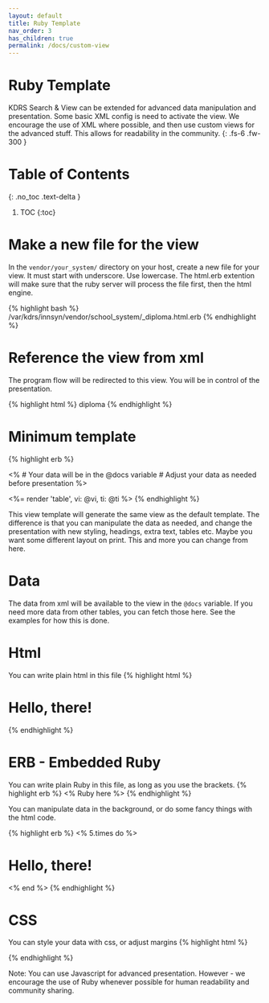```yaml
---
layout: default
title: Ruby Template
nav_order: 3
has_children: true
permalink: /docs/custom-view
---
```

# Ruby Template
KDRS Search & View can be extended for advanced data manipulation and presentation. Some basic XML config is need to activate the view. We encourage the use of XML where possible, and then use custom views for the advanced stuff. This allows for readability in the community.
{: .fs-6 .fw-300 }

# Table of Contents
{: .no_toc .text-delta }

1. TOC
{:toc}

# Make a new file for the view
In the `vendor/your_system/` directory on your host, create a new file for your view. It must start with underscore. Use lowercase. The html.erb extention will make sure that the ruby server will process the file first, then the html engine.

{% highlight bash %}
/var/kdrs/innsyn/vendor/school_system/_diploma.html.erb
{% endhighlight %}

# Reference the view from xml
The program flow will be redirected to this view. You will be in control of the presentation.

{% highlight html %}
    <table>
        <customview>diploma</customview>
{% endhighlight %}

# Minimum template

{% highlight erb %}
<!-- DATA PREPARATION -->
<% 
    # Your data will be in the @docs variable
    # Adjust your data as needed before presentation
%>

<!-- DATA PRESENTATION -->
<%= render 'table', vi: @vi, ti: @ti %>
{% endhighlight %}

This view template will generate the same view as the default template.
The difference is that you can manipulate the data as needed, and change the presentation with new styling, headings, extra text, tables etc. Maybe you want some different layout on print. This and more you can change from here.

# Data
The data from xml will be available to the view in the `@docs` variable. If you need more data from other tables, you can fetch those here. See the examples for how this is done.

# Html
You can write plain html in this file
{% highlight html %}
    <h1>Hello, there!</h1>
{% endhighlight %}

# ERB - Embedded Ruby
You can write plain Ruby in this file, as long as you use the brackets.
{% highlight erb %}
    <% Ruby here %>
{% endhighlight %}


You can manipulate data in the background, or do some fancy things with the html code.

{% highlight erb %}
<% 5.times do %>
    <h1>Hello, there!</h1>
<% end %>
{% endhighlight %}


# CSS
You can style your data with css, or adjust margins
{% highlight html %}
<style>    
  .my-style {
    background-color: lightgray;
    font-size: larger;
    /* vscode editor will help suggest what to write here */
    /* you can also use chatgpt to write css */
  }
</style>
{% endhighlight %}

Note: You can use Javascript for advanced presentation. However - we encourage the use of Ruby whenever possible for human readability and community sharing.

